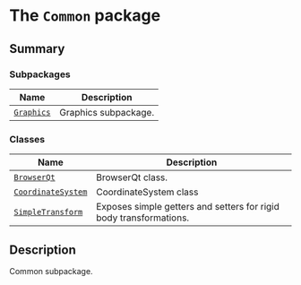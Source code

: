 # The `Common` package

<a id="summary"></a>

## Summary

### Subpackages

| Name | Description |
|-------------------------------------------------------------------------------------------|------------------------|
| [`Graphics`](Graphics/index.md#module-ansys.mechanical.stubs.Ansys.ACT.Common.Graphics)   | Graphics subpackage.   |

### Classes

| Name | Description |
|------------------------------------------------------------|--------------------------------------------------------------------|
| [`BrowserQt`](BrowserQt.md#BrowserQt)                      | BrowserQt class.                                                   |
| [`CoordinateSystem`](CoordinateSystem.md#CoordinateSystem) | CoordinateSystem class                                             |
| [`SimpleTransform`](SimpleTransform.md#SimpleTransform)    | Exposes simple getters and setters for rigid body transformations. |

<a id="description"></a>

## Description

Common subpackage.

<!-- !! processed by numpydoc !! -->
